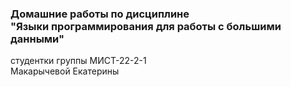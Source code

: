 ### Домашние работы по дисциплине <br/> "Языки программирования для работы с большими данными"
студентки группы МИСТ-22-2-1 <br/>
Макарычевой Екатерины
